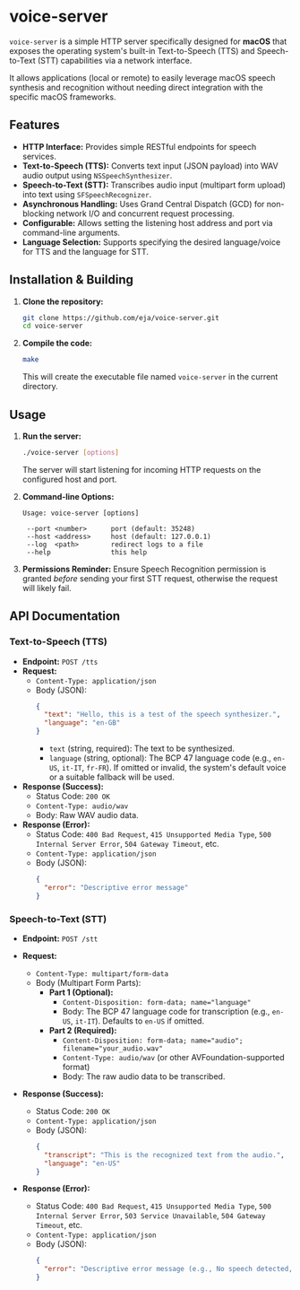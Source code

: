 # voice-server

`voice-server` is a simple HTTP server specifically designed for **macOS** that exposes the operating system's built-in Text-to-Speech (TTS) and Speech-to-Text (STT) capabilities via a network interface.

It allows applications (local or remote) to easily leverage macOS speech synthesis and recognition without needing direct integration with the specific macOS frameworks.

## Features

*   **HTTP Interface:** Provides simple RESTful endpoints for speech services.
*   **Text-to-Speech (TTS):** Converts text input (JSON payload) into WAV audio output using `NSSpeechSynthesizer`.
*   **Speech-to-Text (STT):** Transcribes audio input (multipart form upload) into text using `SFSpeechRecognizer`.
*   **Asynchronous Handling:** Uses Grand Central Dispatch (GCD) for non-blocking network I/O and concurrent request processing.
*   **Configurable:** Allows setting the listening host address and port via command-line arguments.
*   **Language Selection:** Supports specifying the desired language/voice for TTS and the language for STT.

## Installation & Building

1.  **Clone the repository:**
    ```bash
    git clone https://github.com/eja/voice-server.git
    cd voice-server
    ```
2.  **Compile the code:**
    ```bash
    make
    ```
    This will create the executable file named `voice-server` in the current directory.

## Usage

1.  **Run the server:**
    ```bash
    ./voice-server [options]
    ```
    The server will start listening for incoming HTTP requests on the configured host and port.

2.  **Command-line Options:**
    ```
    Usage: voice-server [options]
    
     --port <number>      port (default: 35248)
     --host <address>     host (default: 127.0.0.1)
     --log  <path>        redirect logs to a file
     --help               this help
    
    ```

3.  **Permissions Reminder:** Ensure Speech Recognition permission is granted *before* sending your first STT request, otherwise the request will likely fail.

## API Documentation

### Text-to-Speech (TTS)

*   **Endpoint:** `POST /tts`
*   **Request:**
    *   `Content-Type: application/json`
    *   Body (JSON):
        ```json
        {
          "text": "Hello, this is a test of the speech synthesizer.",
          "language": "en-GB"
        }
        ```
        *   `text` (string, required): The text to be synthesized.
        *   `language` (string, optional): The BCP 47 language code (e.g., `en-US`, `it-IT`, `fr-FR`). If omitted or invalid, the system's default voice or a suitable fallback will be used.
*   **Response (Success):**
    *   Status Code: `200 OK`
    *   `Content-Type: audio/wav`
    *   Body: Raw WAV audio data.
*   **Response (Error):**
    *   Status Code: `400 Bad Request`, `415 Unsupported Media Type`, `500 Internal Server Error`, `504 Gateway Timeout`, etc.
    *   `Content-Type: application/json`
    *   Body (JSON):
        ```json
        {
          "error": "Descriptive error message"
        }
        ```

### Speech-to-Text (STT)

*   **Endpoint:** `POST /stt`
*   **Request:**
    *   `Content-Type: multipart/form-data`
    *   Body (Multipart Form Parts):
        *   **Part 1 (Optional):**
            *   `Content-Disposition: form-data; name="language"`
            *   Body: The BCP 47 language code for transcription (e.g., `en-US`, `it-IT`). Defaults to `en-US` if omitted.
        *   **Part 2 (Required):**
            *   `Content-Disposition: form-data; name="audio"; filename="your_audio.wav"`
            *   `Content-Type: audio/wav` (or other AVFoundation-supported format)
            *   Body: The raw audio data to be transcribed.
            
*   **Response (Success):**
    *   Status Code: `200 OK`
    *   `Content-Type: application/json`
    *   Body (JSON):
        ```json
        {
          "transcript": "This is the recognized text from the audio.",
          "language": "en-US"
        }
        ```
*   **Response (Error):**
    *   Status Code: `400 Bad Request`, `415 Unsupported Media Type`, `500 Internal Server Error`, `503 Service Unavailable`, `504 Gateway Timeout`, etc.
    *   `Content-Type: application/json`
    *   Body (JSON):
        ```json
        {
          "error": "Descriptive error message (e.g., No speech detected, Recognition failed)"
        }
        ```
